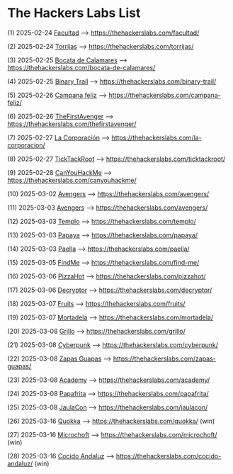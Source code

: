 # The Hackers Labs List

(1) 2025-02-24 [Facultad](./Facultad.md) --> https://thehackerslabs.com/facultad/

(2) 2025-02-24 [Torrijas](./Torrijas.md) --> https://thehackerslabs.com/torrijas/

(3) 2025-02-25 [Bocata de Calamares](./Bocata%20de%20Calamares.md) --> https://thehackerslabs.com/bocata-de-calamares/

(4) 2025-02-25 [Binary Trail](./Binary%20Trail.md) --> https://thehackerslabs.com/binary-trail/

(5) 2025-02-26 [Campana feliz](./Campana%20feliz.md) --> https://thehackerslabs.com/campana-feliz/

(6) 2025-02-26 [TheFirstAvenger](./TheFirstAvenger.md) --> https://thehackerslabs.com/thefirstavenger/

(7) 2025-02-27 [La Corporación](./La%20Corporacion.md) --> https://thehackerslabs.com/la-corporacion/

(8) 2025-02-27 [TickTackRoot](./TickTackRoot.md) --> https://thehackerslabs.com/ticktackroot/

(9) 2025-02-28 [CanYouHackMe](./CanYouHackMe.md) --> https://thehackerslabs.com/canyouhackme/

(10) 2025-03-02 [Avengers](./Avengers.md) --> https://thehackerslabs.com/avengers/

(11) 2025-03-03 [Avengers](./Avengers.md) --> https://thehackerslabs.com/avengers/

(12) 2025-03-03 [Templo](./Templo.md) --> https://thehackerslabs.com/templo/

(13) 2025-03-03 [Papaya](./Papaya.md) --> https://thehackerslabs.com/papaya/

(14) 2025-03-03 [Paella](./Paella.md) --> https://thehackerslabs.com/paella/

(15) 2025-03-05 [FindMe](./FindMe.md) --> https://thehackerslabs.com/find-me/

(16) 2025-03-06 [PizzaHot](./PizzaHot.md) --> https://thehackerslabs.com/pizzahot/

(17) 2025-03-06 [Decryptor](./Decryptor.md) --> https://thehackerslabs.com/decryptor/

(18) 2025-03-07 [Fruits](./Fruits.md) --> https://thehackerslabs.com/fruits/

(19) 2025-03-07 [Mortadela](./Mortadela.md) --> https://thehackerslabs.com/mortadela/

(20) 2025-03-08 [Grillo](./Grillo.md) --> https://thehackerslabs.com/grillo/

(21) 2025-03-08 [Cyberpunk](./Cyberpunk.md) --> https://thehackerslabs.com/cyberpunk/

(22) 2025-03-08 [Zapas Guapas](./Zapas%20Guapas.md) --> https://thehackerslabs.com/zapas-guapas/

(23) 2025-03-08 [Academy](./Academy.md) --> https://thehackerslabs.com/academy/

(24) 2025-03-08 [Papafrita](./Papafrita.md) --> https://thehackerslabs.com/papafrita/

(25) 2025-03-08 [JaulaCon](./JaulaCon.md) --> https://thehackerslabs.com/jaulacon/

(26) 2025-03-16 [Quokka](./Quokka.md) --> https://thehackerslabs.com/quokka/ (win)

(27) 2025-03-16 [Microchoft](./Microchoft.md) --> https://thehackerslabs.com/microchoft/ (win)

(28) 2025-03-16 [Cocido Andaluz](./Cocido%20Andaluz.md) --> https://thehackerslabs.com/cocido-andaluz/ (win)
